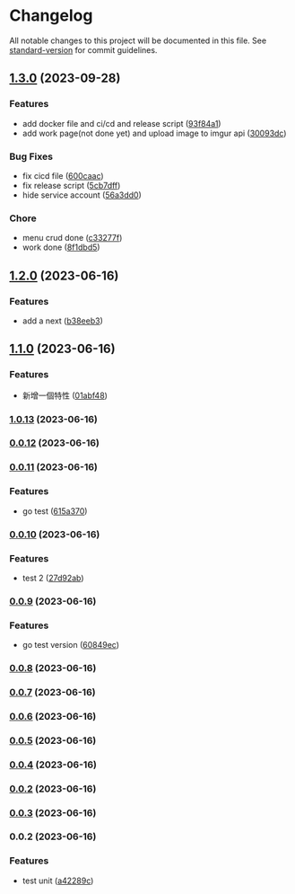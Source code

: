 # Changelog

All notable changes to this project will be documented in this file. See [standard-version](https://github.com/conventional-changelog/standard-version) for commit guidelines.

## [1.3.0](https://github.com/tommy88520/portfolio-js/compare/v1.2.0...v1.3.0) (2023-09-28)


### Features

* add docker file and ci/cd and release script ([93f84a1](https://github.com/tommy88520/portfolio-js/commit/93f84a1c7fd830b6ae116ca51d5b311b3b1150e7))
* add work page(not done yet) and upload image to imgur api ([30093dc](https://github.com/tommy88520/portfolio-js/commit/30093dc8154cff43aa9ed757889b732efc8c802d))


### Bug Fixes

* fix cicd file ([600caac](https://github.com/tommy88520/portfolio-js/commit/600caacd005a608e5a6a6e6a16a82d36dc7169ca))
* fix release script ([5cb7dff](https://github.com/tommy88520/portfolio-js/commit/5cb7dff675b58e0cd366100612a4d436fcab5e30))
* hide service account ([56a3dd0](https://github.com/tommy88520/portfolio-js/commit/56a3dd0f77083d7fa88a9966a7ba92c46a824ce1))


### Chore

* menu crud done ([c33277f](https://github.com/tommy88520/portfolio-js/commit/c33277fb609a5520aa2f1e0ba34c41c46e4fa26c))
* work done ([8f1dbd5](https://github.com/tommy88520/portfolio-js/commit/8f1dbd579ce3f130febfa556007157ec4c49d08b))

## [1.2.0](https://github.com/tommy88520/portfolio-js/compare/v1.1.0...v1.2.0) (2023-06-16)


### Features

* add a next ([b38eeb3](https://github.com/tommy88520/portfolio-js/commit/b38eeb34a28ca9c85e7e5a319c13e2c84be4de87))

## [1.1.0](https://github.com/tommy88520/portfolio-js/compare/v1.0.13...v1.1.0) (2023-06-16)


### Features

* 新增一個特性 ([01abf48](https://github.com/tommy88520/portfolio-js/commit/01abf484c1eb5f47e8a6ceea9fd8751bf3dfc391))

### [1.0.13](https://github.com/tommy88520/portfolio-js/compare/v0.0.12...v1.0.13) (2023-06-16)

### [0.0.12](https://github.com/tommy88520/portfolio-js/compare/v0.0.11...v0.0.12) (2023-06-16)

### [0.0.11](https://github.com/tommy88520/portfolio-js/compare/v0.0.10...v0.0.11) (2023-06-16)


### Features

* go test ([615a370](https://github.com/tommy88520/portfolio-js/commit/615a3702d7e0396bf83b4afdfd9d3592296a69ca))

### [0.0.10](https://github.com/tommy88520/portfolio-js/compare/v0.0.9...v0.0.10) (2023-06-16)


### Features

* test 2 ([27d92ab](https://github.com/tommy88520/portfolio-js/commit/27d92ab4e72c55388f7bbd25dbee2c991d59ad15))

### [0.0.9](https://github.com/tommy88520/portfolio-js/compare/v0.0.8...v0.0.9) (2023-06-16)


### Features

* go test version ([60849ec](https://github.com/tommy88520/portfolio-js/commit/60849ec19b09074c3d5fa31428ad26701ce2d9e0))

### [0.0.8](https://github.com/tommy88520/portfolio-js/compare/v0.0.7...v0.0.8) (2023-06-16)

### [0.0.7](https://github.com/tommy88520/portfolio-js/compare/v0.0.6...v0.0.7) (2023-06-16)

### [0.0.6](https://github.com/tommy88520/portfolio-js/compare/v0.0.5...v0.0.6) (2023-06-16)

### [0.0.5](https://github.com/tommy88520/portfolio-js/compare/v0.0.4...v0.0.5) (2023-06-16)

### [0.0.4](https://github.com/tommy88520/portfolio-js/compare/v0.0.3...v0.0.4) (2023-06-16)

### [0.0.2](https://github.com/tommy88520/portfolio-js/compare/v0.0.3...v0.0.2) (2023-06-16)

### [0.0.3](https://github.com/tommy88520/portfolio-js/compare/v0.0.2...v0.0.3) (2023-06-16)

### 0.0.2 (2023-06-16)


### Features

* test unit ([a42289c](https://github.com/tommy88520/portfolio-js/commit/a42289c5a6cbfdc7ef2c0ec2e3caad99473f1ab8))
